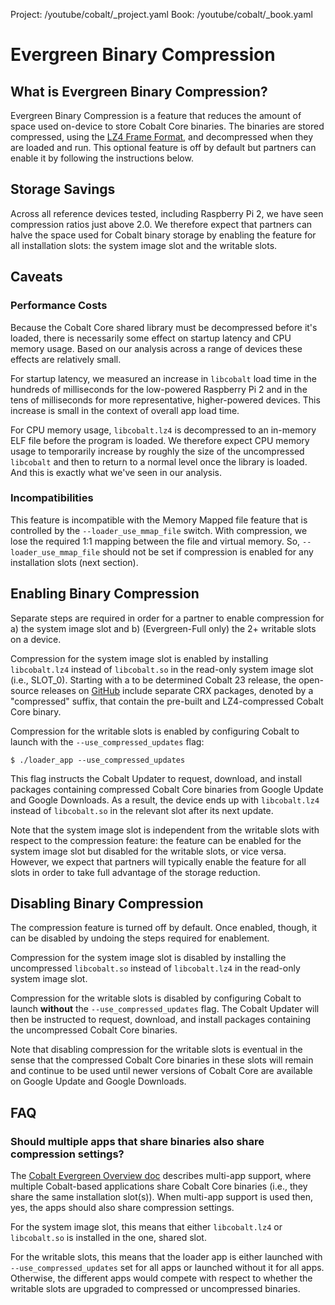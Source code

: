 Project: /youtube/cobalt/_project.yaml
Book: /youtube/cobalt/_book.yaml

# Evergreen Binary Compression

## What is Evergreen Binary Compression?

Evergreen Binary Compression is a feature that reduces the amount of space used
on-device to store Cobalt Core binaries. The binaries are stored compressed,
using the
[LZ4 Frame Format](https://github.com/lz4/lz4/blob/dev/doc/lz4_Frame_format.md),
and decompressed when they are loaded and run. This optional feature is off by
default but partners can enable it by following the instructions below.

## Storage Savings

Across all reference devices tested, including Raspberry Pi 2, we have seen
compression ratios just above 2.0. We therefore expect that partners can halve
the space used for Cobalt binary storage by enabling the feature for all
installation slots: the system image slot and the writable slots.

## Caveats

### Performance Costs

Because the Cobalt Core shared library must be decompressed before it's loaded,
there is necessarily some effect on startup latency and CPU memory usage. Based
on our analysis across a range of devices these effects are relatively small.

For startup latency, we measured an increase in `libcobalt` load time in the
hundreds of milliseconds for the low-powered Raspberry Pi 2 and in the tens of
milliseconds for more representative, higher-powered devices. This increase is
small in the context of overall app load time.

For CPU memory usage, `libcobalt.lz4` is decompressed to an in-memory ELF file
before the program is loaded. We therefore expect CPU memory usage to
temporarily increase by roughly the size of the uncompressed `libcobalt` and
then to return to a normal level once the library is loaded. And this is exactly
what we've seen in our analysis.

### Incompatibilities

This feature is incompatible with the Memory Mapped file feature that is
controlled by the `--loader_use_mmap_file` switch. With compression, we lose the
required 1:1 mapping between the file and virtual memory. So,
`--loader_use_mmap_file` should not be set if compression is enabled for any
installation slots (next section).

## Enabling Binary Compression

Separate steps are required in order for a partner to enable compression for a)
the system image slot and b) (Evergreen-Full only) the 2+ writable slots on a
device.

Compression for the system image slot is enabled by installing `libcobalt.lz4`
instead of `libcobalt.so` in the read-only system image slot (i.e., SLOT_0).
Starting with a to be determined Cobalt 23 release, the open-source releases on
[GitHub](https://github.com/youtube/cobalt/releases) include separate CRX
packages, denoted by a "compressed" suffix, that contain the pre-built and
LZ4-compressed Cobalt Core binary.

Compression for the writable slots is enabled by configuring Cobalt to launch
with the `--use_compressed_updates` flag:

```
$ ./loader_app --use_compressed_updates
```

This flag instructs the Cobalt Updater to request, download, and install
packages containing compressed Cobalt Core binaries from Google Update and
Google Downloads. As a result, the device ends up with `libcobalt.lz4` instead
of `libcobalt.so` in the relevant slot after its next update.

Note that the system image slot is independent from the writable slots with
respect to the compression feature: the feature can be enabled for the system
image slot but disabled for the writable slots, or vice versa. However, we
expect that partners will typically enable the feature for all slots in order to
take full advantage of the storage reduction.

## Disabling Binary Compression

The compression feature is turned off by default. Once enabled, though, it can
be disabled by undoing the steps required for enablement.

Compression for the system image slot is disabled by installing the uncompressed
`libcobalt.so` instead of `libcobalt.lz4` in the read-only system image slot.

Compression for the writable slots is disabled by configuring Cobalt to launch
**without** the `--use_compressed_updates` flag. The Cobalt Updater will then be
instructed to request, download, and install packages containing the
uncompressed Cobalt Core binaries.

Note that disabling compression for the writable slots is eventual in the sense
that the compressed Cobalt Core binaries in these slots will remain and continue
to be used until newer versions of Cobalt Core are available on Google Update
and Google Downloads.

## FAQ

### Should multiple apps that share binaries also share compression settings?

The [Cobalt Evergreen Overview doc](cobalt_evergreen_overview.md) describes
multi-app support, where multiple Cobalt-based applications share Cobalt Core
binaries (i.e., they share the same installation slot(s)). When multi-app
support is used then, yes, the apps should also share compression settings.

For the system image slot, this means that either `libcobalt.lz4` or
`libcobalt.so` is installed in the one, shared slot.

For the writable slots, this means that the loader app is either launched with
`--use_compressed_updates` set for all apps or launched without it for all apps.
Otherwise, the different apps would compete with respect to whether the writable
slots are upgraded to compressed or uncompressed binaries.
